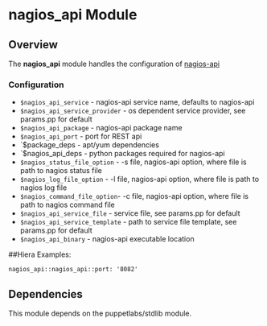 # nagios_api Module

## Overview

The **nagios_api** module handles the configuration of [nagios-api](https://github.com/zorkian/nagios-api) 

### Configuration


- `$nagios_api_service` - nagios-api service name, defaults to nagios-api
- `$nagios_api_service_provider` - os dependent service provider, see params.pp for default
- `$nagios_api_package` - nagios-api package name
- `$nagios_api_port` - port for REST api
- `$package_deps - apt/yum dependencies
- `$nagios_api_deps - python packages required for nagios-api
- `$nagios_status_file_option` - -s file, nagios-api option, where file is path to nagios status file
- `$nagios_log_file_option` - -l file, nagios-api option, where file is path to nagios log file
- `$nagios_command_file_option`- -c file, nagios-api option, where file is path to nagios command file
- `$nagios_api_service_file` - service file, see params.pp for default
- `$nagios_api_service_template` - path to service file template, see params.pp for default
- `$nagios_api_binary` - nagios-api executable location

##Hiera Examples:

    nagios_api::nagios_api::port: '8082'    

## Dependencies

This module depends on the puppetlabs/stdlib module.
